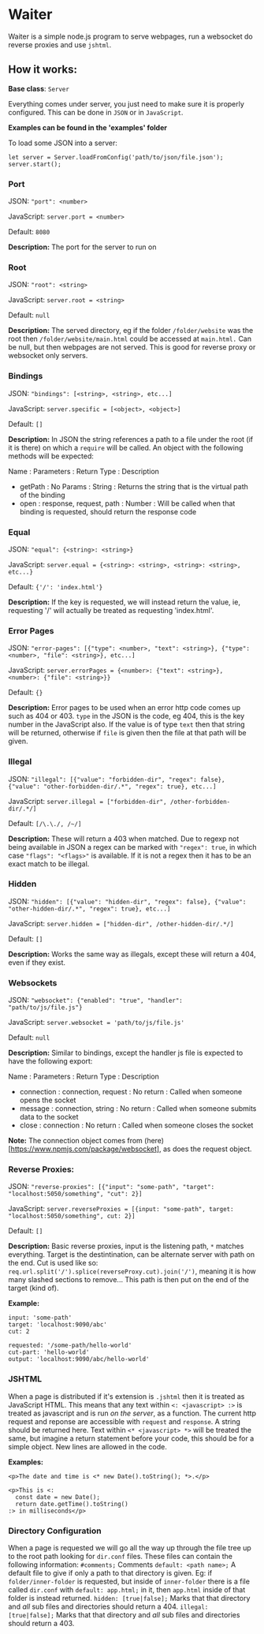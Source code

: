 # Waiter

Waiter is a simple node.js program to serve webpages, run a websocket do reverse proxies and use `jshtml`.

## How it works:

**Base class**: `Server`

Everything comes under server, you just need to make sure it is properly configured. This can be done in `JSON` or in `JavaScript`.

**Examples can be found in the 'examples' folder**

To load some JSON into a server:

```
let server = Server.loadFromConfig('path/to/json/file.json');
server.start();
```

### Port
JSON: ```"port": <number>```

JavaScript: ```server.port = <number>```

Default: ```8080```

**Description:** The port for the server to run on

### Root
JSON: ```"root": <string>```

JavaScript: ```server.root = <string>```

Default: ```null```

**Description:** The served directory, eg if the folder ```/folder/website``` was the root then ```/folder/website/main.html``` could be accessed at ```main.html.``` Can be null, but then webpages are not served. This is good for reverse proxy or websocket only servers.

### Bindings
JSON: ```"bindings": [<string>, <string>, etc...]```

JavaScript: ```server.specific = [<object>, <object>]```

Default: ```[]```

**Description:** In JSON the string references a path to a file under the root (if it is there) on which a `require` will be called. An object with the following methods will be expected:

  Name : Parameters : Return Type : Description
- getPath : No Params : String : Returns the string that is the virtual path of the binding
- open : response, request, path : Number : Will be called when that binding is requested, should return the response code 

### Equal
JSON: ```"equal": {<string>: <string>}```

JavaScript: ```server.equal = {<string>: <string>, <string>: <string>, etc...}```

Default: ```{'/': 'index.html'}```

**Description:** If the key is requested, we will instead return the value, ie, requesting '/' will actually be treated as requesting 'index.html'.

### Error Pages
JSON: ```"error-pages": [{"type": <number>, "text": <string>}, {"type": <number>, "file": <string>}, etc...]```

JavaScript: ```server.errorPages = {<number>: {"text": <string>}, <number>: {"file": <string>}}```

Default: ```{}```

**Description:** Error pages to be used when an error http code comes up such as 404 or 403. `type` in the JSON is the code, eg 404, this is the key number in the JavaScript also. If the value is of type `text` then that string will be returned, otherwise if `file` is  given then the file at that path will be given.

### Illegal
JSON: `"illegal": [{"value": "forbidden-dir", "regex": false}, {"value": "other-forbidden-dir/.*", "regex": true}, etc...]`

JavaScript: `server.illegal = ["forbidden-dir", /other-forbidden-dir/.*/]`

Default: `[/\.\./, /~/]`

**Description:** These will return a 403 when matched. Due to regexp not being available in JSON a regex can be marked with `"regex": true`, in which case `"flags": "<flags>"` is available. If it is not a regex then it has to be an exact match to be illegal.

### Hidden
JSON: `"hidden": [{"value": "hidden-dir", "regex": false}, {"value": "other-hidden-dir/.*", "regex": true}, etc...]`

JavaScript: `server.hidden = ["hidden-dir", /other-hidden-dir/.*/]`

Default: `[]`

**Description:** Works the same way as illegals, except these will return a 404, even if they exist.

### Websockets
JSON: `"websocket": {"enabled": "true", "handler": "path/to/js/file.js"}`

JavaScript: `server.websocket = 'path/to/js/file.js'`

Default: `null`

**Description:** Similar to bindings, except the handler js file is expected to have the following export:

  Name : Parameters : Return Type : Description
- connection : connection, request : No return : Called when someone opens the socket
- message : connection, string : No return : Called when someone submits data to the socket
- close : connection : No return : Called when someone closes the socket

**Note:** The connection object comes from (here)[https://www.npmjs.com/package/websocket], as does the request object.

### Reverse Proxies:
JSON: `"reverse-proxies": [{"input": "some-path", "target": "localhost:5050/something", "cut": 2}]`

JavaScript: `server.reverseProxies = [{input: "some-path", target: "localhost:5050/something", cut: 2}]`

Default: `[]`

**Description:** Basic reverse proxies, input is the listening path, `*` matches everything. Target is the destintination, can be alternate server with path on the end. Cut is used like so: `req.url.split('/').splice(reverseProxy.cut).join('/')`, meaning it is how many slashed sections to remove... This path is then put on the end of the target (kind of).

**Example:**
```
input: 'some-path'
target: 'localhost:9090/abc'
cut: 2

requested: '/some-path/hello-world'
cut-part: 'hello-world'
output: 'localhost:9090/abc/hello-world'
```

### JSHTML
When a page is distributed if it's extension is `.jshtml` then it is treated as JavaScript HTML. This means that any text within `<: <javascript> :>` is treated as javascript and is run *on the server*, as a function. The current http request and reponse are accessible with `request` and `response`. A string should be returned here. Text within `<* <javascript> *>` will be treated the same, but imagine a return statement before your code, this should be for a simple object. New lines are allowed in the code.

**Examples:**
```
<p>The date and time is <* new Date().toString(); *>.</p>

<p>This is <:
  const date = new Date();
  return date.getTime().toString()
:> in milliseconds</p>
```

### Directory Configuration
When a page is requested we will go all the way up through the file tree up to the root path looking for `dir.conf` files.
These files can contain the following information:
`#comments;` Comments
`default: <path name>;` A default file to give if only a path to that directory is given. Eg: if `folder/inner-folder` is requested, but inside of `inner-folder` there is a file called `dir.conf` with `default: app.html;` in it, then `app.html` inside of that folder is instead returned.
`hidden: [true|false];` Marks that that directory and *all* sub files and directories should return a 404.
`illegal: [true|false];` Marks that that directory and *all* sub files and directories should return a 403.
